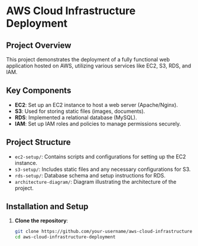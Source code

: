 # AWS Cloud Infrastructure Deployment

## Project Overview
This project demonstrates the deployment of a fully functional web application hosted on AWS, utilizing various services like EC2, S3, RDS, and IAM.

## Key Components
- **EC2**: Set up an EC2 instance to host a web server (Apache/Nginx).
- **S3**: Used for storing static files (images, documents).
- **RDS**: Implemented a relational database (MySQL).
- **IAM**: Set up IAM roles and policies to manage permissions securely.

## Project Structure
- `ec2-setup/`: Contains scripts and configurations for setting up the EC2 instance.
- `s3-setup/`: Includes static files and any necessary configurations for S3.
- `rds-setup/`: Database schema and setup instructions for RDS.
- `architecture-diagram/`: Diagram illustrating the architecture of the project.

## Installation and Setup
1. **Clone the repository**:
   ```bash
   git clone https://github.com/your-username/aws-cloud-infrastructure-deployment.git
   cd aws-cloud-infrastructure-deployment
